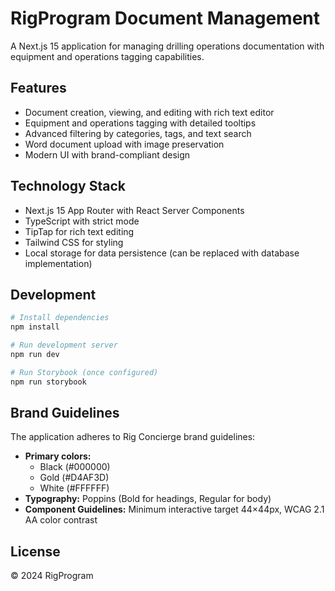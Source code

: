 # RigProgram Document Management

A Next.js 15 application for managing drilling operations documentation with equipment and operations tagging capabilities.

## Features

- Document creation, viewing, and editing with rich text editor
- Equipment and operations tagging with detailed tooltips
- Advanced filtering by categories, tags, and text search
- Word document upload with image preservation
- Modern UI with brand-compliant design

## Technology Stack

- Next.js 15 App Router with React Server Components
- TypeScript with strict mode
- TipTap for rich text editing
- Tailwind CSS for styling
- Local storage for data persistence (can be replaced with database implementation)

## Development

```bash
# Install dependencies
npm install

# Run development server
npm run dev

# Run Storybook (once configured)
npm run storybook
```

## Brand Guidelines

The application adheres to Rig Concierge brand guidelines:

- **Primary colors:**
  - Black (#000000)
  - Gold (#D4AF3D)
  - White (#FFFFFF)
- **Typography:** Poppins (Bold for headings, Regular for body)
- **Component Guidelines:** Minimum interactive target 44×44px, WCAG 2.1 AA color contrast

## License

© 2024 RigProgram
